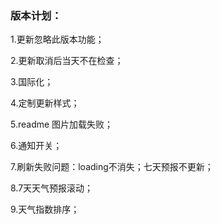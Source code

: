 ### 版本计划：

1.更新忽略此版本功能；

2.更新取消后当天不在检查；

3.国际化；

4.定制更新样式；

5.readme 图片加载失败；

6.通知开关；

7.刷新失败问题：loading不消失；七天预报不更新；

8.7天天气预报滚动；

9.天气指数排序；
